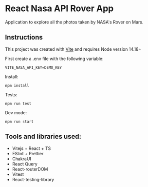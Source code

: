 # React Nasa API Rover App

Application to explore all the photos taken by NASA's Rover on Mars.

## Instructions

This project was created with [Vite](https://vitejs.dev/guide/) and requires Node version 14.18+

First create a .env file with the following variable:

```
VITE_NASA_API_KEY=DEMO_KEY
```

Install:

```
npm install
```

Tests:

```
npm run test
```

Dev mode:

```
npm run start
```

## Tools and libraries used:

- Vitejs + React + TS
- ESlint + Prettier
- ChakraUI
- React Query
- React-routerDOM
- Vitest
- React-testing-library
